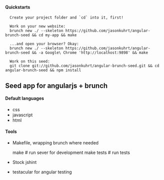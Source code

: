 #### Quickstarts

      Create your project folder and `cd` into it, first!

      Work on your new website:
      brunch new ./ --skeleton https://github.com/jasonkuhrt/angular-brunch-seed && cd my-app && make

      ...and open your browser? Okay:
      brunch new ./ --skeleton https://github.com/jasonkuhrt/angular-brunch-seed && -a Google\ Chrome 'http://localhost:9898' && make

      Work on this seed:
      git clone git://github.com/jasonkuhrt/angular-brunch-seed.git && cd angular-brunch-seed && npm install



## Seed app for angularjs + brunch



#### Default languages
- css
- javascript
- html



#### Tools
- Makefile, wrapping brunch where needed

    make          # run sever for development
    make tests    # run tests
- Stock jshint
- testacular for angular testing
